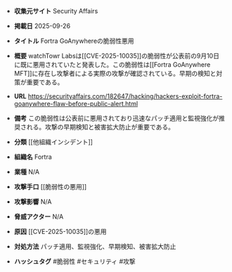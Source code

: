 - **収集元サイト**
Security Affairs

- **掲載日**
2025-09-26

- **タイトル**
Fortra GoAnywhereの脆弱性悪用

- **概要**
watchTowr Labsは[[CVE-2025-10035]]の脆弱性が公表前の9月10日に既に悪用されていたと発表した。この脆弱性は[[Fortra GoAnywhere MFT]]に存在し攻撃者による実際の攻撃が確認されている。早期の検知と対策が重要である。

- **URL**
https://securityaffairs.com/182647/hacking/hackers-exploit-fortra-goanywhere-flaw-before-public-alert.html

- **備考**
この脆弱性は公表前に悪用されており迅速なパッチ適用と監視強化が推奨される。攻撃の早期検知と被害拡大防止が重要である。

- **分類**
[[他組織インシデント]]

- **組織名**
Fortra

- **業種**
N/A

- **攻撃手口**
[[脆弱性の悪用]]

- **攻撃影響**
N/A

- **脅威アクター**
N/A

- **原因**
[[CVE-2025-10035]]の悪用

- **対処方法**
パッチ適用、監視強化、早期検知、被害拡大防止

- **ハッシュタグ**
#脆弱性 #セキュリティ #攻撃
